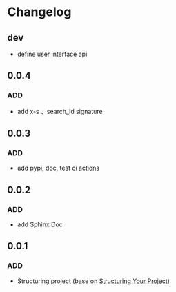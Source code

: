 # Changelog

## dev

- define user interface api

## 0.0.4

### ADD

- add x-s 、search_id signature

## 0.0.3

### ADD

- add pypi, doc, test ci actions

## 0.0.2

### ADD

- add Sphinx Doc

## 0.0.1

### ADD

- Structuring project (base on [Structuring Your Project](https://docs.python-guide.org/writing/structure/))
